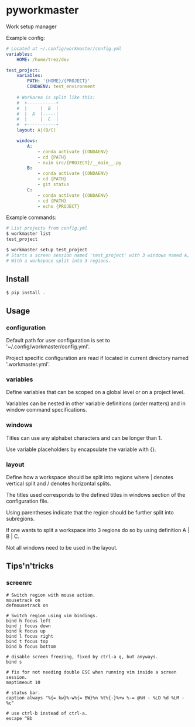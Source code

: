 # pyworkmaster
Work setup manager

Example config:
```yaml
# Located at ~/.config/workmaster/config.yml
variables:
    HOME: /home/trez/dev

test_project:
    variables:
        PATH: '{HOME}/{PROJECT}'
        CONDAENV: test_environment
        
    # Workarea is split like this:
    #  +-----------+
    #  |     |  B  |
    #  |  A  |-----|
    #  |     |  C  |
    #  +-----------+
    layout: A|(B/C)

    windows:
        A:
            - conda activate {CONDAENV}
            - cd {PATH}
            - nvim src/{PROJECT}/__main__.py
        B:
            - conda activate {CONDAENV}
            - cd {PATH}
            - git status
        C:
            - conda activate {CONDAENV}
            - cd {PATH}
            - echo {PROJECT}
```

Example commands:
```bash
# List projects from config.yml
$ workmaster list
test_project

$ workmaster setup test_project
# Starts a screen session named 'test_project' with 3 windows named A, B and C.
# With a workspace split into 3 regions.
```

## Install
```bash
$ pip install .
```

## Usage
### configuration
Default path for user configuration is set to '~/.config/workmaster/config.yml'.

Project specific configuration are read if located in current directory named '.workmaster.yml'.


### variables
Define variables that can be scoped on a global level or on a project level.

Variables can be nested in other variable definitions (order matters) and in window command specifications.

### windows
Titles can use any alphabet characters and can be longer than 1.

Use variable placeholders by encapsulate the variable with {}.

### layout
Define how a workspace should be split into regions where | denotes vertical split and / denotes horizontal splits.

The titles used corresponds to the defined titles in windows section of the configuration file.

Using parentheses indicate that the region should be further split into subregions.

If one wants to split a workspace into 3 regions do so by using definition A | B | C.

Not all windows need to be used in the layout.

## Tips'n'tricks
### screenrc
```
# Switch region with mouse action.
mousetrack on
defmousetrack on

# Switch region using vim bindings.
bind h focus left
bind j focus down
bind k focus up
bind l focus right
bind t focus top
bind b focus bottom

# disable screen freezing, fixed by ctrl-a q, but anyways.
bind s 

# fix for not needing double ESC when running vim inside a screen session.
maptimeout 10

# status bar.
caption always "%{= kw}%-w%{= BW}%n %t%{-}%+w %-= @%H - %LD %d %LM - %c"

# use ctrl-b instead of ctrl-a.
escape ^Bb
```
